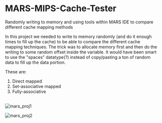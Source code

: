 # MARS-MIPS-Cache-Tester
Randomly writing to memory and using tools within MARS IDE to compare different cache mapping methods

In this project we needed to write to memory randomly (and do it enough times to fill up the cache) to be able to compare the different cache mapping techniques.  The trick was to allocate memory first and then do the writing to some random offset inside the variable.  It would have been smart to use the "spaces" datatype(?) instead of copy/pasting a ton of random data to fill up the data portion.  

These are: <br />
1) Direct mapped <br />
2) Set-associative mapped <br />
3) Fully-associative <br /> <br />

![mars_proj1](https://s18.postimg.org/s6pk62aqh/mars_proj1.png) <br />

![mars_proj2](https://s21.postimg.org/pq81693qv/mars_proj2.png)
